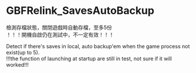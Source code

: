 # GBFRelink_SavesAutoBackup

檢測存檔狀態，關閉遊戲時自動存檔，至多5份  
！！！開機自啟仍在測試中，不一定有效！！！

Detect if there's saves in local, auto backup'em when the game process not exist(up to 5).  
!!!the function of launching at startup are still in test, not sure if it will worked!!!